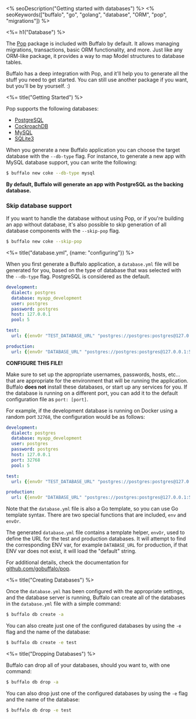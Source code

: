 <% seoDescription("Getting started with databases") %>
<% seoKeywords(["buffalo", "go", "golang", "database", "ORM", "pop", "migrations"]) %>

<%= h1("Database") %>

The [Pop](https://github.com/gobuffalo/pop) package is included with Buffalo by default. It allows managing migrations, transactions, basic ORM functionality, and more. Just like any ORM-like package, it provides a way to map Model structures to database tables.

Buffalo has a deep integration with Pop, and it'll help you to generate all the stuff you need to get started. You can still use another package if you want, but you'll be by yourself. :)

<%= title("Getting Started") %>

Pop supports the following databases:
* [PostgreSQL](https://www.postgresql.org/)
* [CockroachDB](https://www.cockroachlabs.com/)
* [MySQL](https://www.mysql.com/)
* [SQLite3](https://sqlite.org/)

When you generate a new Buffalo application you can choose the target database with the `--db-type` flag. For instance, to generate a new app with MySQL database support, you can write the following:

```bash
$ buffalo new coke --db-type mysql
```

**By default, Buffalo will generate an app with PostgreSQL as the backing database.**

### Skip database support

If you want to handle the database without using Pop, or if you're building an app without database, it's also possible to skip generation of all database components with the `--skip-pop` flag.

```bash
$ buffalo new coke --skip-pop
```

<%= title("database.yml", {name: "configuring"}) %>

When you first generate a Buffalo application, a `database.yml` file will be generated for you, based on the type of database that was selected with the `--db-type` flag. PostgreSQL is considered as the default.

```yaml
development:
  dialect: postgres
  database: myapp_development
  user: postgres
  password: postgres
  host: 127.0.0.1
  pool: 5

test:
  url: {{envOr "TEST_DATABASE_URL" "postgres://postgres:postgres@127.0.0.1:5432/myapp_test"}}

production:
  url: {{envOr "DATABASE_URL" "postgres://postgres:postgres@127.0.0.1:5432/myapp_production"}}
```

**CONFIGURE THIS FILE!**

Make sure to set up the appropriate usernames, passwords, hosts, etc... that are appropriate for the environment that will be running the application. Buffalo **does not** install these databases, or start up any services for you. If the database is running on a different port, you can add it to the default configuration file as `port: [port]`.

For example, if the development database is running on Docker using a random port `32768`, the configuration would be as follows:

```yaml
development:
  dialect: postgres
  database: myapp_development
  user: postgres
  password: postgres
  host: 127.0.0.1
  port: 32768
  pool: 5

test:
  url: {{envOr "TEST_DATABASE_URL" "postgres://postgres:postgres@127.0.0.1:5432/myapp_test"}}

production:
  url: {{envOr "DATABASE_URL" "postgres://postgres:postgres@127.0.0.1:5432/myapp_production"}}
```

Note that the `database.yml` file is also a Go template, so you can use Go template syntax. There are two special functions that are included, `env` and `envOr`.

The generated `database.yml` file contains a template helper, `envOr`, used to define the URL for the test and production databases. It will attempt to find the corresponding ENV var, for example `DATABASE_URL` for production, if that ENV var does not exist, it will load the "default" string.

For additional details, check the documentation for [github.com/gobuffalo/pop](https://github.com/gobuffalo/pop).


<%= title("Creating Databases") %>

Once the `database.yml` has been configured with the appropriate settings, and the database server is running, Buffalo can create all of the databases in the `database.yml` file with a simple command:

```bash
$ buffalo db create -a
```

You can also create just one of the configured databases by using the `-e` flag and the name of the database:

```bash
$ buffalo db create -e test
```

<%= title("Dropping Databases") %>

Buffalo can drop all of your databases, should you want to, with one command:

```bash
$ buffalo db drop -a
```

You can also drop just one of the configured databases by using the `-e` flag and the name of the database:

```bash
$ buffalo db drop -e test
```

